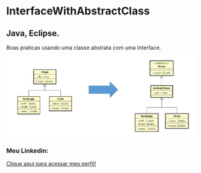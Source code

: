 # InterfaceWithAbstractClass
## Java, Eclipse.
Boas praticas usando uma classe abstrata com uma Interface.

![Design](https://github.com/douglasmfe-lab/InterfaceWithAbstractClass/blob/master/img%20class%202%20Abs%20%2B%20Int.JPG)

### Meu Linkedin: 
[Clique aqui para acessar meu perfil!](https://www.linkedin.com/in/douglasmferreira/)


